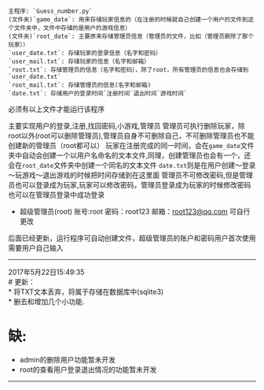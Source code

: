 ```
主程序: `Guess_number.py` 
(文件夹)`game_date`: 用来存储玩家信息的（在注册的时候就自己创建一个用户的文件到这个文件夹中，文件中存储的是用户的游戏信息）
(文件夹)`root_date`: 主要原来存储管理员信息（管理员的文件，比如（管理员删除了那个玩家））
`user_date.txt`: 存储玩家的登录信息（名字和密码）
`user_mail.txt`: 存储玩家的信息（名字和邮箱）
`root.txt`: 存储管理员的信息（名字和密码），除了root，所有管理员的信息也会存储到`user_date.txt`
`root_mail.txt`: 存储管理员的信息(名字和邮箱)
`date.txt`: 存储用户的登录时间`注册时间`退出时间`游戏时间`
```


必须有以上文件才能运行该程序

主要实现用户的登录,注册,找回密码,小游戏,管理员
管理员可执行删除玩家，除root以外(root可以删除管理员),管理员自身不可删除自己，不可删除管理员也不能创建新的管理员（root都可以）
玩家在注册完成的同一时间，会在`game_date`文件夹中自动会创建一个以用户名命名的文本文件,同理，创建管理员也会有一个，还会在`root_date`文件夹中创建一个同名的文本文件
`date.txt`则是在用户创建～登录～玩游戏～退出游戏的时候把时间存储到在这里面
管理员不可修改密码,但是管理员也可以登录成为玩家,玩家可以修改密码，管理员登录成为玩家的时候修改密码也可以在管理员登录中成功登录


* 超级管理员(root) 账号:root 密码：root123 邮箱：root123@qq.com
可自行更改

后面已经更新，运行程序可自动创建文件，超级管理员的账户和密码用户首次使用需要用户自己输入

<hr>
2017年5月22日15:49:35 <br>
# 更新：<br>
* 将TXT文本丢弃，将属于存储在数据库中(sqlite3)<br>
* 删去和增加几个小功能.

# 缺:<br>
* admin的删除用户功能暂未开发<br>
* root的查看用户登录退出情况的功能暂未开发
<hr>
